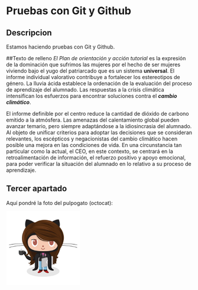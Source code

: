 # Pruebas con Git y Github

## Descripcion

Estamos haciendo pruebas con Git y Github.

##Texto de relleno
*El Plan de orientación y acción tutorial* es la expresión de la dominación que sufrimos las mujeres por el hecho de ser mujeres viviendo bajo el yugo del patriarcado que es un sistema **universal**. El informe individual valorativo contribuye a fortalecer los estereotipos de género. La lluvia ácida establece la ordenación de la evaluación del proceso de aprendizaje del alumnado. Las respuestas a la crisis climática intensifican los esfuerzos para encontrar soluciones contra el ***cambio climático***.

El informe definible por el centro reduce la cantidad de dióxido de carbono emitido a la atmósfera. Las amenazas del calentamiento global pueden avanzar temario, pero siempre adaptándose a la idiosincrasia del alumnado. Al objeto de unificar criterios para adoptar las decisiones que se consideran relevantes, los escépticos y negacionistas del cambio climático hacen posible una mejora en las condiciones de vida. En una circunstancia tan particular como la actual, el CEO, en este contexto, se centrará en la retroalimentación de información, el refuerzo positivo y apoyo emocional, para poder verificar la situación del alumnado en lo relativo a su proceso de aprendizaje. 

## Tercer apartado

Aquí pondré la foto del pulpogato (octocat):

<img src="img/Cat-Illustrations-024.jpg" width="200px"> 
